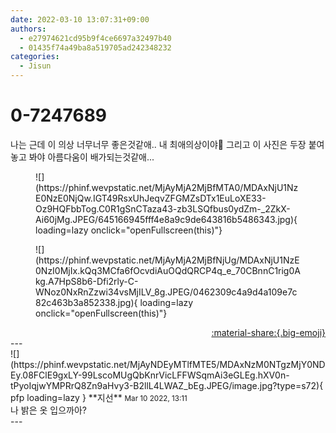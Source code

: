```yaml
---
date: 2022-03-10 13:07:31+09:00
authors:
  - e27974621cd95b9f4ce6697a32497b40
  - 01435f74a49ba8a519705ad242348232
categories:
  - Jisun
---
```


# 0-7247689

<div class="post-container" markdown="1">
<div class="content-container md-sidebar__scrollwrap" markdown="1">

나는 근데 이 의상 너무너무 좋은것같애.. 내 최애의상이야🤍 그리고 이 사진은 두장 붙여놓고 봐야 아름다움이 배가되는것같애...
<figure markdown="1">
![](https://phinf.wevpstatic.net/MjAyMjA2MjBfMTA0/MDAxNjU1NzE0NzE0NjQw.IGT49RsxUhJeqvZFGMZsDTx1EuLoXE33-Oz9HQFbbTog.C0R1gSnCTaza43-zb3LSQfbus0ydZm-_2ZkX-Ai60jMg.JPEG/645166945fff4e8a9c9de643816b5486343.jpg){ loading=lazy onclick="openFullscreen(this)"}
</figure>

<figure markdown="1">
![](https://phinf.wevpstatic.net/MjAyMjA2MjBfNjUg/MDAxNjU1NzE0NzI0MjIx.kQq3MCfa6fOcvdiAuOQdQRCP4q_e_70CBnnC1rig0Akg.A7HpS8b6-Dfi2rly-C-WNoz0NxRnZzwi34vsMjILV_8g.JPEG/0462309c4a9d4a109e7c82c463b3a852338.jpg){ loading=lazy onclick="openFullscreen(this)"}
</figure>


</div>
</div>

<div style="text-align: right;" markdown="1">
<a href="https://weverse.io/fromis9/fanpost/0-7247689" style="text-align: right;">:material-share:{.big-emoji}</a>
</div>
---

<div class="comments-container md-sidebar__scrollwrap" markdown="1">
<div class="comment" markdown="1">
<div class='id-container' markdown="1">
![](https://phinf.wevpstatic.net/MjAyNDEyMTlfMTE5/MDAxNzM0NTgzMjY0NDEy.08FClE9gxLY-99LscoMUgQbKnrVicLFFWSqmAi3eGLEg.hXV0n-tPyoIqjwYMPRrQ8Zn9aHvy3-B2llL4LWAZ_bEg.JPEG/image.jpg?type=s72){ pfp loading=lazy }
**<span class="artist">지선</span>** <small>Mar 10 2022, 13:11</small><br>
</div>
<div class='comment-body' markdown="1">
나 밝은 옷 입으까아?
</div>
</div>
</div>
---
